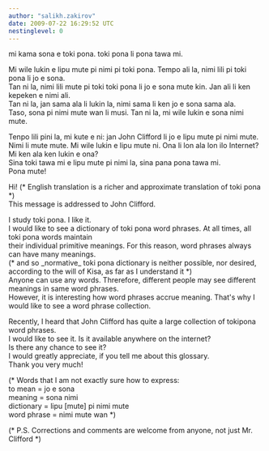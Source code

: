 ```yaml
---
author: "salikh.zakirov"
date: 2009-07-22 16:29:52 UTC
nestinglevel: 0
---
```

mi kama sona e toki pona. toki pona li pona tawa mi.  
  
Mi wile lukin e lipu mute pi nimi pi toki pona. Tempo ali la, nimi lili pi toki pona li jo e sona.  
Tan ni la, nimi lili mute pi toki toki pona li jo e sona mute kin. Jan ali li ken kepeken e nimi ali.  
Tan ni la, jan sama ala li lukin la, nimi sama li ken jo e sona sama ala.  
Taso, sona pi nimi mute wan li musi. Tan ni la, mi wile lukin e sona nimi mute.  
  
Tenpo lili pini la, mi kute e ni: jan John Clifford li jo e lipu mute pi nimi mute.  
Nimi li mute mute. Mi wile lukin e lipu mute ni. Ona li lon ala lon ilo Internet?  
Mi ken ala ken lukin e ona?  
Sina toki tawa mi e lipu mute pi nimi la, sina pana pona tawa mi.  
Pona mute!  
  
Hi! (\* English translation is a richer and approximate translation of toki pona \*)  
This message is addressed to John Clifford.  
  
I study toki pona. I like it.  
I would like to see a dictionary of toki pona word phrases. At all times, all toki pona words maintain  
their individual primitive meanings. For this reason, word phrases always can have many meanings.  
(\* and so \_normative\_ toki pona dictionary is neither possible, nor desired, according to the will of Kisa, as far as I understand it \*)  
Anyone can use any words. Threrefore, different people may see different meanings in same word phrases.  
However, it is interesting how word phrases accrue meaning. That's why I would like to see a word phrase collection.  
  
Recently, I heard that John Clifford has quite a large collection of tokipona word phrases.  
I would like to see it. Is it available anywhere on the internet?  
Is there any chance to see it?  
I would greatly appreciate, if you tell me about this glossary.  
Thank you very much!  
  
(\* Words that I am not exactly sure how to express:  
to mean = jo e sona  
meaning = sona nimi  
dictionary = lipu \[mute\] pi nimi mute  
word phrase = nimi mute wan \*)  
  
(\* P.S. Corrections and comments are welcome from anyone, not just Mr. Clifford \*)